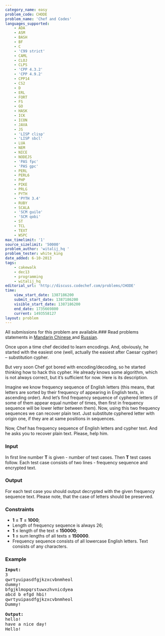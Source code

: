 ```yaml
---
category_name: easy
problem_code: CHODE
problem_name: 'Chef and Codes'
languages_supported:
    - ADA
    - ASM
    - BASH
    - BF
    - C
    - 'C99 strict'
    - CAML
    - CLOJ
    - CLPS
    - 'CPP 4.3.2'
    - 'CPP 4.9.2'
    - CPP14
    - CS2
    - D
    - ERL
    - FORT
    - FS
    - GO
    - HASK
    - ICK
    - ICON
    - JAVA
    - JS
    - 'LISP clisp'
    - 'LISP sbcl'
    - LUA
    - NEM
    - NICE
    - NODEJS
    - 'PAS fpc'
    - 'PAS gpc'
    - PERL
    - PERL6
    - PHP
    - PIKE
    - PRLG
    - PYTH
    - 'PYTH 3.4'
    - RUBY
    - SCALA
    - 'SCM guile'
    - 'SCM qobi'
    - ST
    - TCL
    - TEXT
    - WSPC
max_timelimit: '1'
source_sizelimit: '50000'
problem_author: 'witalij_hq '
problem_tester: white_king
date_added: 6-10-2013
tags:
    - cakewalk
    - dec13
    - programming
    - witalij_hq
editorial_url: 'http://discuss.codechef.com/problems/CHODE'
time:
    view_start_date: 1387186200
    submit_start_date: 1387186200
    visible_start_date: 1387186200
    end_date: 1735669800
    current: 1493558127
layout: problem
---
```

All submissions for this problem are available.###  Read problems statements in [Mandarin Chinese ](http://www.codechef.com/download/translated/DEC13/mandarin/CHODE.pdf) and [Russian](http://www.codechef.com/download/translated/DEC13/russian/CHODE.pdf).

Once upon a time chef decided to learn encodings. And, obviously, he started with the easiest one (well, actually the easiest after Caesar cypher) – substitution cypher.


But very soon Chef got bored with encoding/decoding, so he started thinking how to hack this cypher.
He already knows some algorithm, which is not always correct,
but it’s sufficient for now. Here is its description.

Imagine we know frequency sequence of English letters (this means, that letters are sorted by their frequency of appearing in English texts, in ascending order).
And let’s find frequency sequence of cyphered letters (if some of them appear equal number of times, then first in frequency sequence will be lower letter between them).
Now, using this two frequency sequences we can recover plain text. Just substitute cyphered letter with origin one, if they are at same positions in sequences.

Now, Chef has frequency sequence of English letters and cypher text. And he asks you to recover plain text. Please, help him.

### Input

In first line number **T** is given - number of test cases. Then **T** test cases follow. Each test case consists of two lines - frequency sequence and encrypted text.

### Output

For each test case you should output decrypted with the given frequency sequence text. Please note, that the case of letters should be preserved.

### Constraints

- **1** ≤ **T** ≤ **1000**;
- Length of frequency sequence is always 26;
- **1** ≤ length of the text ≤ **150000**;
- **1** ≤ sum lengths of all texts ≤ **150000**.
- Frequency sequence consists of all lowercase English letters. Text consists of any characters.

### Example

<pre>
<b>Input:</b>
3
qwrtyuipasdfgjkzxcvbnmheol
dummy!
bfgjklmopqrstuwxzhvnicdyea
abcd b efgd hbi!
qwrtyuipasdfgjkzxcvbnmheol
Dummy!

<b>Output:</b>
hello!
have a nice day!
Hello!

</pre>